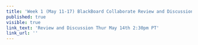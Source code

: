 ```yaml
---
title: 'Week 1 (May 11-17) BlackBoard Collaborate Review and Discussion'
published: true
visible: true
link_text: 'Review and Discussion Thur May 14th 2:30pm PT'
link_url: ''
---
```

